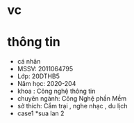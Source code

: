 # vc 
# thông tin
* cá nhân
* MSSV: 2011064795
* Lớp: 20DTHB5
* Năm học: 2020-204
* khoa : Công nghệ thông tin
* chuyên ngành: Công Nghệ phần Mềm
* sở thích: Cắm trại , nghe nhạc , du lịch
* case1
*sua lan 2

